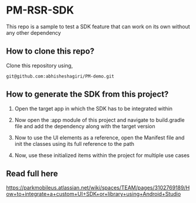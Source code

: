 # PM-RSR-SDK
This repo is a sample to test a SDK feature that can work on its own without any other dependency

## How to clone this repo?
Clone this repository using,

```
git@github.com:abhisheshagiri/PM-demo.git
```

## How to generate the SDK from this project?
1. Open the target app in which the SDK has to be integrated within

2. Now open the :app module of this project and navigate to build.gradle file and add the dependency along with the target version

3. Now to use the UI elements as a reference, open the Manifest file and init the classes using its full reference to the path

4. Now, use these initialized items within the project for multiple use cases

## Read full here
https://parkmobileus.atlassian.net/wiki/spaces/TEAM/pages/3102769189/How+to+integrate+a+custom+UI+SDK+or+library+using+Android+Studio
